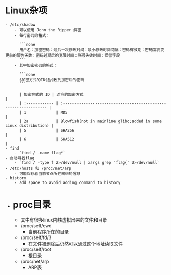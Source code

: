 # Linux杂项
	- /etc/shadow
		- 可以使用 John the Ripper 解密
		- 每行密码的格式：
		  
		  ```none
		  用户名：加密密码：最后一次修改时间：最小修改时间间隔：密码有效期：密码需要变更前的警告天数：密码过期后的宽限时间：账号失效时间：保留字段
		  ```
		- 其中加密密码的格式：
		  
		  ```none
		  $加密方式的ID$盐$散列加密后的密码
		  ```
		  
		  | 加密方式的 ID | 对应的加密方式                                                   |
		  | :------------ | :--------------------------------------------------------------- |
		  | 1             | MD5                                                              |
		  | 2a            | Blowfish(not in mainline glibc;added in some Linux distribution) |
		  | 5             | SHA256                                                           |
		  | 6             | SHA512                                                           |
	- find
		- `find / -name flag*`
	- 自动寻找flag
		- `find / -type f 2>/dev/null | xargs grep 'flag{' 2>/dev/null`
	- /etc/hosts 和 /proc/net/arp
		- 可能保存着当前节点所在网络的信息
	- history
		- add space to avoid adding command to history
- # proc目录
	- 其中有很多linux内核虚拟出来的文件和目录
	- /proc/self/cwd
		- 当前程序所在的目录
	- /proc/self/fd/3
		- 在文件被删除后仍然可以通过这个地址读取文件
	- /proc/self/root
		- 根目录
	- /proc/net/arp
		- ARP表